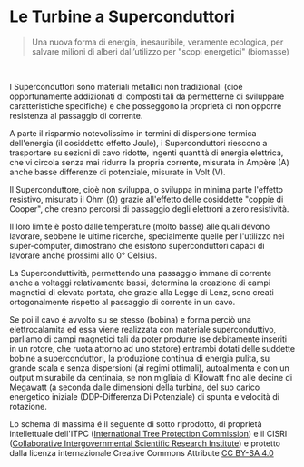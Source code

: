 
# Le Turbine a Superconduttori

> Una nuova forma di energia, inesauribile, veramente ecologica, per salvare milioni di alberi dall’utilizzo per "scopi energetici" (biomasse)

<br>

I Superconduttori sono materiali metallici non tradizionali (cioè opportunamente addizionati di composti tali da permetterne di sviluppare caratteristiche specifiche) e che posseggono la proprietà di non opporre resistenza al passaggio di corrente.

A parte il risparmio notevolissimo in termini di dispersione termica dell'energia (il cosiddetto effetto Joule), i Superconduttori riescono a trasportare su sezioni di cavo ridotte, ingenti quantità di energia elettrica, che vi circola senza mai ridurre la propria corrente, misurata in Ampère (A) anche basse differenze di potenziale, misurate in Volt (V).

Il Superconduttore, cioè non sviluppa, o sviluppa in minima parte l'effetto resistivo, misurato il Ohm (Ω) grazie all'effetto delle cosiddette "coppie di Cooper", che creano percorsi di passaggio degli elettroni a zero resistività.

Il loro limite è posto dalle temperature (molto basse) alle quali devono lavorare, sebbene le ultime ricerche, specialmente quelle per l'utilizzo nei super-computer, dimostrano che esistono superconduttori capaci di lavorare anche prossimi allo 0° Celsius.

La Superconduttività, permettendo una passaggio immane di corrente anche a voltaggi relativamente bassi, determina la creazione di campi magnetici di elevata portata, che grazie alla Legge di Lenz, sono creati ortogonalmente rispetto al passaggio di corrente in un cavo.

Se poi il cavo é avvolto su se stesso (bobina) e forma perciò una elettrocalamita ed essa viene realizzata con materiale superconduttivo, parliamo di campi magnetici tali da poter produrre (se debitamente inseriti in un rotore, che ruota attorno ad uno statore) entrambi dotati delle suddette bobine a superconduttori, la produzione continua di energia pulita, su grande scala e senza dispersioni (ai regimi ottimali), autoalimenta e con un output misurabile da centinaia, se non migliaia di Kilowatt fino alle decine di Megawatt (a seconda dalle dimensioni della turbina, del suo carico energetico iniziale (DDP-Differenza Di Potenziale) di spunta e velocità di rotazione.

Lo schema di massima é il seguente di sotto riprodotto, di proprietà intellettuale dell'ITPC ([International Tree Protection Commission](https://www.itpc-commission.org)) e il CISRI ([Collaborative Intergovernmental Scientific Research Institute](http://www.cisri.org/)) e protetto dalla licenza internazionale Creative Commons Attribute [CC BY-SA 4.0](https://creativecommons.org/licenses/by-sa/4.0/)
